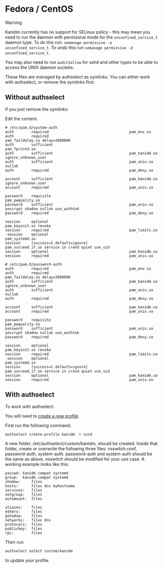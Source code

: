 # Fedora / CentOS

> [!WARNING]
>
> Kanidm currently has no support for SELinux policy - this may mean you need to run the daemon with permissive mode for
> the `unconfined_service_t` daemon type. To do this run: `semanage permissive -a unconfined_service_t`. To undo this
> run `semanage permissive -d unconfined_service_t`.
>
> You may also need to run `audit2allow` for sshd and other types to be able to access the UNIX daemon sockets.

These files are managed by authselect as symlinks. You can either work with authselect, or remove the symlinks first.

## Without authselect

If you just remove the symlinks:

Edit the content.

```text
# /etc/pam.d/system-auth
auth        required                                     pam_env.so
auth        required                                     pam_faildelay.so delay=2000000
auth        sufficient                                   pam_fprintd.so
auth        sufficient                                   pam_kanidm.so ignore_unknown_user
auth        sufficient                                   pam_unix.so nullok
auth        required                                     pam_deny.so

account     sufficient                                   pam_kanidm.so ignore_unknown_user
account     required                                     pam_unix.so

password    requisite                                    pam_pwquality.so
password    sufficient                                   pam_unix.so yescrypt shadow nullok use_authtok
password    required                                     pam_deny.so

session     optional                                     pam_keyinit.so revoke
session     required                                     pam_limits.so
-session    optional                                     pam_systemd.so
session     [success=1 default=ignore]                   pam_succeed_if.so service in crond quiet use_uid
session     optional                                     pam_kanidm.so
session     required                                     pam_unix.so

# /etc/pam.d/password-auth
auth        required                                     pam_env.so
auth        required                                     pam_faildelay.so delay=2000000
auth        sufficient                                   pam_kanidm.so ignore_unknown_user
auth        sufficient                                   pam_unix.so nullok
auth        required                                     pam_deny.so

account     sufficient                                   pam_kanidm.so
account     required                                     pam_unix.so

password    requisite                                    pam_pwquality.so
password    sufficient                                   pam_unix.so yescrypt shadow nullok use_authtok
password    required                                     pam_deny.so

session     optional                                     pam_keyinit.so revoke
session     required                                     pam_limits.so
-session    optional                                     pam_systemd.so
session     [success=1 default=ignore]                   pam_succeed_if.so service in crond quiet use_uid
session     optional                                     pam_kanidm.so
session     required                                     pam_unix.so
```

## With authselect

To work with authselect:

You will need to
[create a new profile](https://access.redhat.com/documentation/en-us/red_hat_enterprise_linux/8/html/configuring_authentication_and_authorization_in_rhel/configuring-user-authentication-using-authselect_configuring-authentication-and-authorization-in-rhel#creating-and-deploying-your-own-authselect-profile_configuring-user-authentication-using-authselect).

<!--TODO this URL is too short -->

First run the following command:

```bash
authselect create-profile kanidm -b sssd
```

A new folder, /etc/authselect/custom/kanidm, should be created. Inside that folder, create or overwrite the following
three files: nsswitch.conf, password-auth, system-auth. password-auth and system-auth should be the same as above.
nsswitch should be modified for your use case. A working example looks like this:

```text
passwd: kanidm compat systemd
group:  kanidm compat systemd
shadow:     files
hosts:      files dns myhostname
services:   files
netgroup:   files
automount:  files

aliases:    files
ethers:     files
gshadow:    files
networks:   files dns
protocols:  files
publickey:  files
rpc:        files
```

Then run:

```bash
authselect select custom/kanidm
```

to update your profile.
